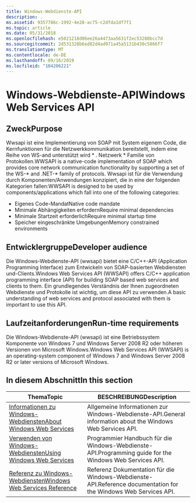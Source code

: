 ```yaml
---
title: Windows-Webdienste-API
description: .
ms.assetid: 9357786c-1992-4e28-ac75-c2dfda1df7f1
ms.topic: article
ms.date: 05/31/2018
ms.openlocfilehash: e5021218d06ee26a4473aa5631f2ec53280bcc7d
ms.sourcegitcommit: 2d531328b6ed82d4ad971a45a5131b430c5866f7
ms.translationtype: MT
ms.contentlocale: de-DE
ms.lasthandoff: 09/16/2019
ms.locfileid: "104206221"
---
```

# <a name="windows-web-services-api"></a><span data-ttu-id="aba36-103">Windows-Webdienste-API</span><span class="sxs-lookup"><span data-stu-id="aba36-103">Windows Web Services API</span></span>

## <a name="purpose"></a><span data-ttu-id="aba36-104">Zweck</span><span class="sxs-lookup"><span data-stu-id="aba36-104">Purpose</span></span>

<span data-ttu-id="aba36-105">Wwsapi ist eine Implementierung von SOAP mit System eigenem Code, die Kernfunktionen für die Netzwerkkommunikation bereitstellt, indem eine Reihe von WS-and unterstützt wird \* . Netzwerk \* Familie von Protokollen.</span><span class="sxs-lookup"><span data-stu-id="aba36-105">WWSAPI is a native-code implementation of SOAP which provides core network communication functionality by supporting a set of the WS-\* and .NET-\* family of protocols.</span></span> <span data-ttu-id="aba36-106">Wwsapi ist für die Verwendung durch Komponenten/Anwendungen konzipiert, die in eine der folgenden Kategorien fallen:</span><span class="sxs-lookup"><span data-stu-id="aba36-106">WWSAPI is designed to be used by components/applications which fall into one of the following categories:</span></span>

-   <span data-ttu-id="aba36-107">Eigenes Code-Mandat</span><span class="sxs-lookup"><span data-stu-id="aba36-107">Native code mandate</span></span>
-   <span data-ttu-id="aba36-108">Minimale Abhängigkeiten erfordern</span><span class="sxs-lookup"><span data-stu-id="aba36-108">Require minimal dependencies</span></span>
-   <span data-ttu-id="aba36-109">Minimale Startzeit erforderlich</span><span class="sxs-lookup"><span data-stu-id="aba36-109">Require minimal startup time</span></span>
-   <span data-ttu-id="aba36-110">Speicher eingeschränkte Umgebungen</span><span class="sxs-lookup"><span data-stu-id="aba36-110">Memory constrained environments</span></span>

## <a name="developer-audience"></a><span data-ttu-id="aba36-111">Entwicklergruppe</span><span class="sxs-lookup"><span data-stu-id="aba36-111">Developer audience</span></span>

<span data-ttu-id="aba36-112">Die Windows-Webdienste-API (wwsapi) bietet eine C/C++-API (Application Programming Interface) zum Entwickeln von SOAP-basierten Webdiensten und-Clients.</span><span class="sxs-lookup"><span data-stu-id="aba36-112">Windows Web Services API (WWSAPI) offers C/C++ application programming interface (API) for building SOAP based web services and clients to them.</span></span> <span data-ttu-id="aba36-113">Ein grundlegendes Verständnis der Ihnen zugeordneten Webdienste und Protokolle ist wichtig, um diese API zu verwenden.</span><span class="sxs-lookup"><span data-stu-id="aba36-113">A basic understanding of web services and protocol associated with them is important to use this API.</span></span>

## <a name="run-time-requirements"></a><span data-ttu-id="aba36-114">Laufzeitanforderungen</span><span class="sxs-lookup"><span data-stu-id="aba36-114">Run-time requirements</span></span>

<span data-ttu-id="aba36-115">Die Windows-Webdienste-API (wwsapi) ist eine Betriebssystem Komponente von Windows 7 und Windows Server 2008 R2 oder höheren Versionen von Microsoft Windows.</span><span class="sxs-lookup"><span data-stu-id="aba36-115">Windows Web Services API (WWSAPI) is an operating-system component of Windows 7 and Windows Server 2008 R2 or later versions of Microsoft Windows.</span></span>

## <a name="in-this-section"></a><span data-ttu-id="aba36-116">In diesem Abschnitt</span><span class="sxs-lookup"><span data-stu-id="aba36-116">In this section</span></span>



| <span data-ttu-id="aba36-117">Thema</span><span class="sxs-lookup"><span data-stu-id="aba36-117">Topic</span></span>                                                                           | <span data-ttu-id="aba36-118">BESCHREIBUNG</span><span class="sxs-lookup"><span data-stu-id="aba36-118">Description</span></span>                                                          |
|---------------------------------------------------------------------------------|----------------------------------------------------------------------|
| [<span data-ttu-id="aba36-119">Informationen zu Windows-Webdiensten</span><span class="sxs-lookup"><span data-stu-id="aba36-119">About Windows Web Services</span></span>](about-windows-web-services.md)<br/>         | <span data-ttu-id="aba36-120">Allgemeine Informationen zur Windows-Webdienste-API.</span><span class="sxs-lookup"><span data-stu-id="aba36-120">General information about the Windows Web Services API.</span></span><br/>   |
| [<span data-ttu-id="aba36-121">Verwenden von Windows-Webdiensten</span><span class="sxs-lookup"><span data-stu-id="aba36-121">Using Windows Web Services</span></span>](using-windows-web-services.md)<br/>         | <span data-ttu-id="aba36-122">Programmier Handbuch für die Windows-Webdienste-API.</span><span class="sxs-lookup"><span data-stu-id="aba36-122">Programming guide for the Windows Web Services API.</span></span><br/>       |
| [<span data-ttu-id="aba36-123">Referenz zu Windows-Webdiensten</span><span class="sxs-lookup"><span data-stu-id="aba36-123">Windows Web Services Reference</span></span>](windows-web-services-reference.md)<br/> | <span data-ttu-id="aba36-124">Referenz Dokumentation für die Windows-Webdienste-API.</span><span class="sxs-lookup"><span data-stu-id="aba36-124">Reference documentation for the Windows Web Services API.</span></span><br/> |



 

 

 





